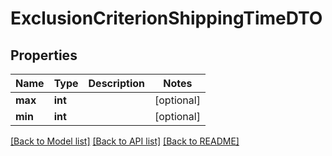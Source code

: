 # ExclusionCriterionShippingTimeDTO

## Properties
Name | Type | Description | Notes
------------ | ------------- | ------------- | -------------
**max** | **int** |  | [optional] 
**min** | **int** |  | [optional] 

[[Back to Model list]](../README.md#documentation-for-models) [[Back to API list]](../README.md#documentation-for-api-endpoints) [[Back to README]](../README.md)


